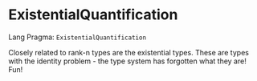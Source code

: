 # ExistentialQuantification

Lang Pragma: `ExistentialQuantification`

Closely related to rank-n types are the existential types. These are types with the identity problem - the type system has forgotten what they are! Fun!
